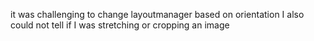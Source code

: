 it was challenging to change layoutmanager based on orientation
I also could not tell if I was stretching or cropping an image
